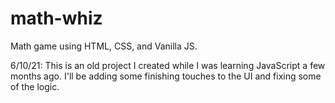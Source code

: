 # math-whiz

Math game using HTML, CSS, and Vanilla JS.

6/10/21: This is an old project I created while I was learning JavaScript a few months ago. I'll be adding some finishing touches to the UI and fixing some of the logic.
